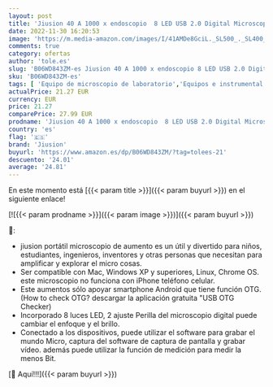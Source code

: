 ```yaml
---
layout: post
title: 'Jiusion 40 A 1000 x endoscopio  8 LED USB 2.0 Digital Microscopio  Mini cámara con OTG Adaptador y Metal Soporte  Compatible con Mac Windows 7 8 10 11 Android Linux Chrome'
date: 2022-11-30 16:20:53
image: 'https://m.media-amazon.com/images/I/41AMDe8GciL._SL500_._SL400_.jpg'
comments: true
category: ofertas
author: 'tole.es'
slug: 'B06WD843ZM-es Jiusion 40 A 1000 x endoscopio 8 LED USB 2.0 Digital...'
sku: 'B06WD843ZM-es'
tags: [ 'Equipo de microscopio de laboratorio','Equipos e instrumental de laboratorio','Industria, empresas y ciencia','Microscopios','Microscopios digitales portátiles para laboratorio','Productos de laboratorio y ciencias','android','jiusion','🇪🇸', ]
actualPrice: 21.27 EUR
currency: EUR
price: 21.27
comparePrice: 27.99 EUR
prodname: 'Jiusion 40 A 1000 x endoscopio  8 LED USB 2.0 Digital Microscopio  Mini cámara con OTG Adaptador y Metal Soporte  Compatible con Mac Windows 7 8 10 11 Android Linux Chrome'
country: 'es'
flag: '🇪🇸'
brand: 'Jiusion'
buyurl: 'https://www.amazon.es/dp/B06WD843ZM/?tag=tolees-21'
descuento: '24.01'
average: '24.81'
---
```


En este momento está [{{< param title >}}]({{< param buyurl >}}) en el siguiente enlace!

[![{{< param prodname >}}]({{< param image >}})]({{< param buyurl >}})

🔎:

- jiusion portátil microscopio de aumento es un útil y divertido para niños, estudiantes, ingenieros, inventores y otras personas que necesitan para amplificar y explorar el micro cosas.
- Ser compatible con Mac, Windows XP y superiores, Linux, Chrome OS. este microscopio no funciona con iPhone teléfono celular.
- Este aumentos sólo apoyar smartphone Android que tiene función OTG. (How to check OTG? descargar la aplicación gratuita "USB OTG Checker)
- Incorporado 8 luces LED, 2 ajuste Perilla del microscopio digital puede cambiar el enfoque y el brillo.
- Conectado a los dispositivos, puede utilizar el software para grabar el mundo Micro, captura del software de captura de pantalla y grabar vídeo. además puede utilizar la función de medición para medir la menos Bit.

[🛒 Aquí!!!]({{< param buyurl >}})
